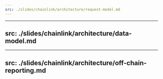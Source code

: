 ```yaml
---
src: ./slides/chainlink/architecture/request-model.md
---
```


---
src: ./slides/chainlink/architecture/data-model.md
---

---
src: ./slides/chainlink/architecture/off-chain-reporting.md
---
